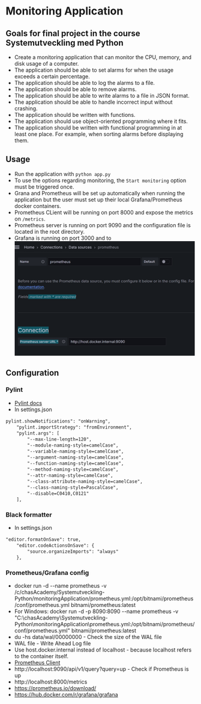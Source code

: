 # Monitoring Application

## Goals for final project in the course Systemutveckling med Python
* Create a monitoring application that can monitor the CPU, memory, and disk usage of a computer.
* The application should be able to set alarms for when the usage exceeds a certain percentage.
* The application should be able to log the alarms to a file.
* The application should be able to remove alarms. 
* The application should be able to write alarms to a file in JSON format.
* The application should be able to handle incorrect input without crashing.
* The application should be written with functions.
* The application should use object-oriented programming where it fits.
* The application should be written with functional programming in at least one place. For example, when sorting alarms before displaying them.
## Usage
* Run the application with `python app.py`
* To use the options regarding monitoring, the `Start monitoring` option must be triggered once.
* Grana and Prometheus will be set up automatically when running the application but the user must set up their local Grafana/Prometheus docker containers.
* Prometheus CLient will be running on port 8000 and expose the metrics on `/metrics`.
* Prometheus server is running on port 9090 and the configuration file is located in the root directory.
* Grafana is running on port 3000 and to ![Grafana Set up](image.png "Grafana Set up")
## Configuration
### Pylint
* [Pylint docs](https://pylint.readthedocs.io/en/latest/user_guide/messages/convention/invalid-name.html)
* In settings.json
```
pylint.showNotifications": "onWarning",
    "pylint.importStrategy": "fromEnvironment",
    "pylint.args": [
        "--max-line-length=120",
        "--module-naming-style=camelCase",
        "--variable-naming-style=camelCase",
        "--argument-naming-style=camelCase",
        "--function-naming-style=camelCase",
        "--method-naming-style=camelCase",
        "--attr-naming-style=camelCase",
        "--class-attribute-naming-style=camelCase",
        "--class-naming-style=PascalCase",
        "--disable=C0410,C0121"
    ],
```
### Black formatter
* In settings.json
```
"editor.formatOnSave": true,
    "editor.codeActionsOnSave": {
        "source.organizeImports": "always"
    },
```
### Prometheus/Grafana config
* docker run -d --name prometheus -v /c/chasAcademy/Systemutveckling-Python/monitoringApplication/prometheus.yml:/opt/bitnami/prometheus/conf/prometheus.yml bitnami/prometheus:latest
* For Windows: docker run -d -p 8090:8090 --name prometheus -v "C:\\chasAcademy\\Systemutveckling-Python\\monitoringApplication\\prometheus.yml:/opt/bitnami/prometheus/conf/prometheus.yml" bitnami/prometheus:latest
* du -hs data/wal/00000000 - Check the size of the WAL file
* WAL file - Write Ahead Log file
* Use host.docker.internal instead of localhost - because localhost refers to the container itself.	
* [Prometheus Client](https://github.com/prometheus/client_python/blob/d7c9cd88c7f50097cd86869974301df7615bc9c0/prometheus_client/metrics.py#L264)
* http://localhost:9090/api/v1/query?query=up - Check if Prometheus is up
* http://localhost:8000/metrics
* https://prometheus.io/download/
* https://hub.docker.com/r/grafana/grafana
## 